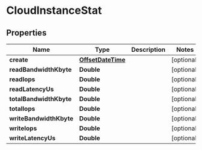 # CloudInstanceStat

## Properties
Name | Type | Description | Notes
------------ | ------------- | ------------- | -------------
**create** | [**OffsetDateTime**](OffsetDateTime.md) |  |  [optional]
**readBandwidthKbyte** | **Double** |  |  [optional]
**readIops** | **Double** |  |  [optional]
**readLatencyUs** | **Double** |  |  [optional]
**totalBandwidthKbyte** | **Double** |  |  [optional]
**totalIops** | **Double** |  |  [optional]
**writeBandwidthKbyte** | **Double** |  |  [optional]
**writeIops** | **Double** |  |  [optional]
**writeLatencyUs** | **Double** |  |  [optional]
